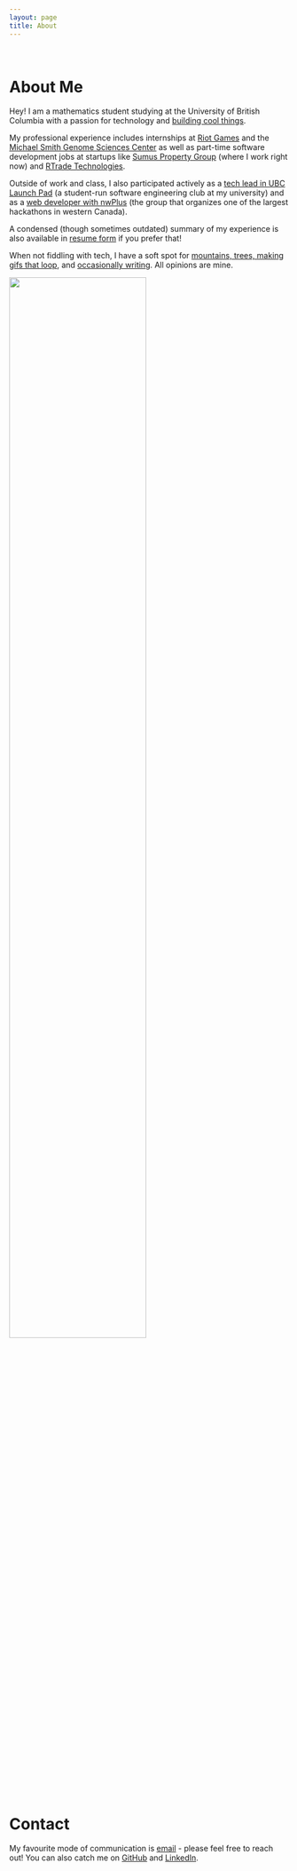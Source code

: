 ```yaml
---
layout: page
title: About
---
```


<br />

# About Me

Hey! I am a mathematics student studying at the University of British Columbia
with a passion for technology and [building cool things](https://bobheadxi.dev/open-source/).

My professional experience includes internships at [Riot Games](/riot-games) and
the [Michael Smith Genome Sciences Center](/bcgsc) as well as part-time software
development jobs at startups like [Sumus Property Group](/sumus)
(where I work right now) and [RTrade Technologies](/rtrade-technologies).

Outside of work and class, I also participated actively as
a [tech lead in UBC Launch Pad](https://bobheadxi.dev/tags/#launch-pad)
(a student-run software engineering club at my university) and as a
[web developer with nwPlus](https://bobheadxi.dev/nwhacks2019/) (the group
that organizes one of the largest hackathons in western Canada).

A condensed (though sometimes outdated) summary of my experience is also available
in [resume form](https://resume.bobheadxi.dev) if you prefer that!

When not fiddling with tech, I have a soft spot for
[mountains, trees, making gifs that loop](https://pics.bobheadxi.dev/),
and [occasionally writing](https://bobheadxi.dev/blog/). All opinions are mine.

<img src="https://68.media.tumblr.com/f951837326bdcfd98d3c2cead3a1f04b/tumblr_p6rtkzXYNX1rg86u5o1_1280.gif" width="70%">

<br />

# Contact

My favourite mode of communication is [email](mailto:robert@bobheadxi.dev) -
please feel free to reach out! You can also catch me on [GitHub](https://github.com/bobheadxi)
and [LinkedIn](https://www.linkedin.com/in/robert-lin/).

<br />
